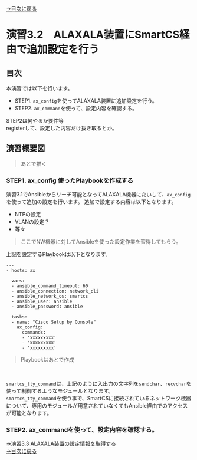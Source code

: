 [→目次に戻る](/README.md)
<br>
# 演習3.2　ALAXALA装置にSmartCS経由で追加設定を行う

## 目次
本演習では以下を行います。 
- STEP1. <code>ax_config</code>を使ってALAXALA装置に追加設定を行う。
- STEP2. <code>ax_command</code>を使って、設定内容を確認する。  

STEP2は何やるか要件等  
registerして、設定した内容だけ抜き取るとか。

## 演習概要図

> あとで描く

### STEP1. ax_config 使ったPlaybookを作成する

演習3.1でAnsibleからリーチ可能となってALAXALA機器にたいして、<code>ax_config</code>を使って追加の設定を行います。
追加で設定する内容は以下となります。
- NTPの設定
- VLANの設定？
- 等々
> ここでNW機器に対してAnsibleを使った設定作業を習得してもらう。
> 

上記を設定するPlaybookは以下となります。
<br>
```
---
- hosts: ax
  
  vars:
  - ansible_command_timeout: 60
  - ansible_connection: network_cli
  - ansible_network_os: smartcs
  - ansible_user: ansible
  - ansible_password: ansible
  
  tasks:
  - name: "Cisco Setup by Console"
    ax_config:
      commands:
      - 'xxxxxxxxx' 
      - 'xxxxxxxxx' 
      - 'xxxxxxxxx' 
```
> Playbookはあとで作成  
<br>

<code>smartcs_tty_command</code>は、上記のように入出力の文字列を<code>sendchar</code>、<code>recvchar</code>を使って制御するようなモジュールとなります。  
<code>smartcs_tty_command</code>を使う事で、SmartCSに接続されているネットワーク機器について、専用のモジュールが用意されていなくてもAnsible経由でのアクセスが可能となります。




### STEP2. ax_commandを使って、設定内容を確認する。


[→演習3.3 ALAXALA装置の設定情報を取得する](/3.3-get_alaxala_device_information.md)  
[→目次に戻る](/README.md)
